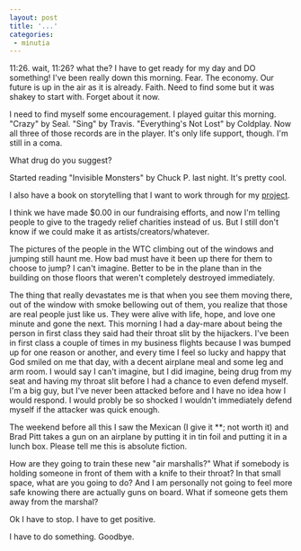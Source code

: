 ```yaml
---
layout: post
title: '...'
categories:
 - minutia
---
```


11:26. wait, 11:26? what the? I have to get ready for my day and DO something! I've been really down this morning. Fear. The economy. Our future is up in the air as it is already. Faith. Need to find some but it was shakey to start with. Forget about it now.

I need to find myself some encouragement. I played guitar this morning. "Crazy" by Seal. "Sing" by Travis. "Everything's Not Lost" by Coldplay. Now all three of those records are in the player. It's only life support, though. I'm still in a coma.

What drug do you suggest?

Started reading "Invisible Monsters" by Chuck P. last night. It's pretty cool.

I also have a book on storytelling that I want to work through for my <a href="http://nonlinear.blogspot.com">project</a>.

I think we have made $0.00 in our fundraising efforts, and now I'm telling people to give to the tragedy relief charities instead of us. But I still don't know if we could make it as artists/creators/whatever.

The pictures of the people in the WTC climbing out of the windows and jumping still haunt me. How bad must have it been up there for them to choose to jump? I can't imagine. Better to be in the plane than in the building on those floors that weren't completely destroyed immediately. 

The thing that really devastates me is that when you see them moving there, out of the window with smoke bellowing out of them, you realize that those are real people just like us. They were alive with life, hope, and love one minute and gone the next. This morning I had a day-mare about being the person in first class they said had their throat slit by the hijackers. I've been in first class a couple of times in my business flights because I was bumped up for one reason or another, and every time I feel so lucky and happy that God smiled on me that day, with a decent airplane meal and some leg and arm room. I would say I can't imagine, but I did imagine, being drug from my seat and having my throat slit before I had a chance to even defend myself. I'm a big guy, but I've never been attacked before and I have no idea how I would respond. I would probly be so shocked I wouldn't immediately defend myself if the attacker was quick enough.

The weekend before all this I saw the Mexican (I give it **; not worth it) and Brad Pitt takes a gun on an airplane by putting it in tin foil and putting it in a lunch box. Please tell me this is absolute fiction.

How are they going to train these new "air marshalls?" What if somebody is holding someone in front of them with a knife to their throat? In that small space, what are you going to do? And I am personally not going to feel more safe knowing there are actually guns on board. What if someone gets them away from the marshal?

Ok I have to stop. I have to get positive.

I have to do something. Goodbye.

